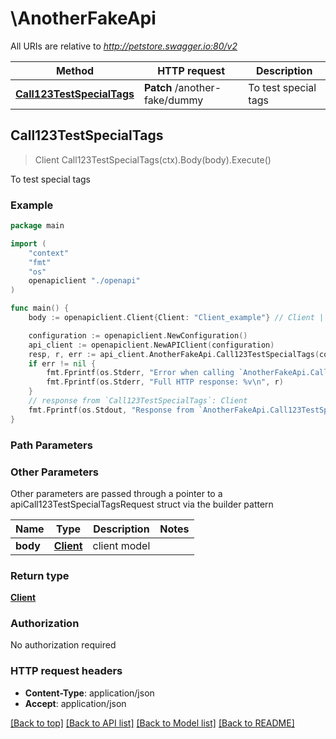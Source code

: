 # \AnotherFakeApi

All URIs are relative to *http://petstore.swagger.io:80/v2*

Method | HTTP request | Description
------------- | ------------- | -------------
[**Call123TestSpecialTags**](AnotherFakeApi.md#Call123TestSpecialTags) | **Patch** /another-fake/dummy | To test special tags



## Call123TestSpecialTags

> Client Call123TestSpecialTags(ctx).Body(body).Execute()

To test special tags



### Example

```go
package main

import (
    "context"
    "fmt"
    "os"
    openapiclient "./openapi"
)

func main() {
    body := openapiclient.Client{Client: "Client_example"} // Client | client model

    configuration := openapiclient.NewConfiguration()
    api_client := openapiclient.NewAPIClient(configuration)
    resp, r, err := api_client.AnotherFakeApi.Call123TestSpecialTags(context.Background()).Body(body).Execute()
    if err != nil {
        fmt.Fprintf(os.Stderr, "Error when calling `AnotherFakeApi.Call123TestSpecialTags``: %v\n", err)
        fmt.Fprintf(os.Stderr, "Full HTTP response: %v\n", r)
    }
    // response from `Call123TestSpecialTags`: Client
    fmt.Fprintf(os.Stdout, "Response from `AnotherFakeApi.Call123TestSpecialTags`: %v\n", resp)
}
```

### Path Parameters



### Other Parameters

Other parameters are passed through a pointer to a apiCall123TestSpecialTagsRequest struct via the builder pattern


Name | Type | Description  | Notes
------------- | ------------- | ------------- | -------------
 **body** | [**Client**](Client.md) | client model | 

### Return type

[**Client**](Client.md)

### Authorization

No authorization required

### HTTP request headers

- **Content-Type**: application/json
- **Accept**: application/json

[[Back to top]](#) [[Back to API list]](../README.md#documentation-for-api-endpoints)
[[Back to Model list]](../README.md#documentation-for-models)
[[Back to README]](../README.md)

